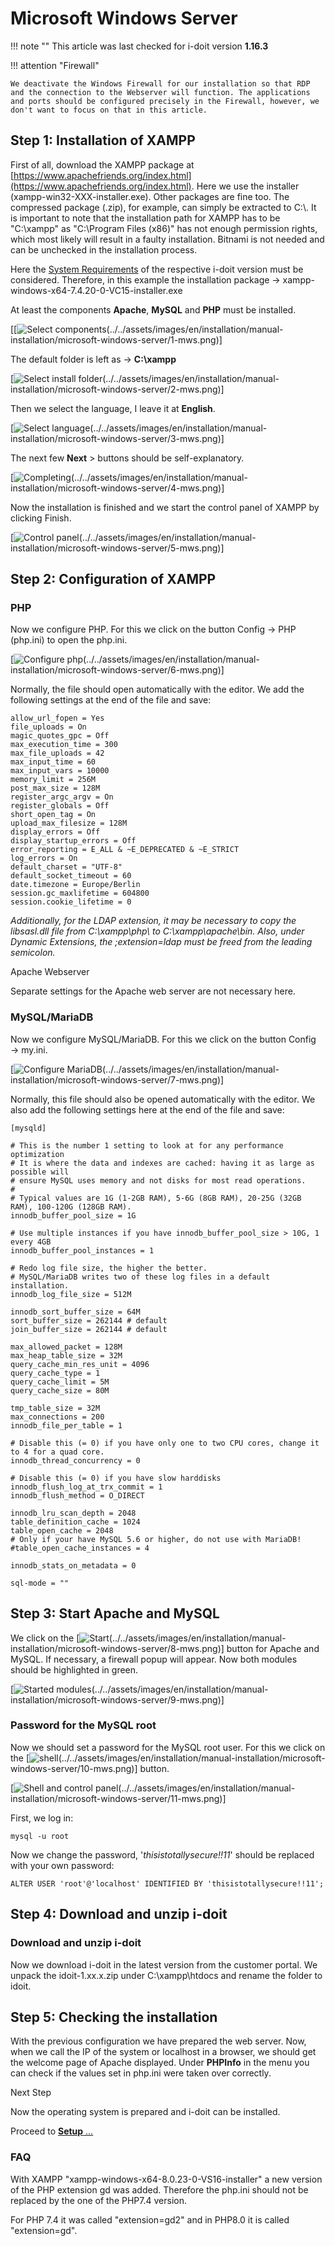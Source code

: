 # Microsoft Windows Server

!!! note ""
    This article was last checked for i-doit version **1.16.3**

!!! attention "Firewall"

    We deactivate the Windows Firewall for our installation so that RDP and the connection to the Webserver will function. The applications and ports should be configured precisely in the Firewall, however, we don't want to focus on that in this article.

Step 1: Installation of XAMPP
-----------------------------

First of all, download the XAMPP package at [https://www.apachefriends.org/index.html](https://www.apachefriends.org/index.html). Here we use the installer (xampp-win32-XXX-installer.exe). Other packages are fine too. The compressed package (.zip), for example, can simply be extracted to C:\\. It is important to note that the installation path for XAMPP has to be "C:\\xampp" as "C:\\Program Files (x86)" has not enough permission rights, which most likely will result in a faulty installation. Bitnami is not needed and can be unchecked in the installation process.

Here the [System Requirements](../system-requirements.md) of the respective i-doit version must be considered. Therefore, in this example the installation package → xampp-windows-x64-7.4.20-0-VC15-installer.exe

At least the components **Apache**, **MySQL** and **PHP** must be installed.

[[![Select components](../../assets/images/en/installation/manual-installation/microsoft-windows-server/1-mws.png)(../../assets/images/en/installation/manual-installation/microsoft-windows-server/1-mws.png)]

The default folder is left as → **C:\xampp**

[![Select install folder](../../assets/images/en/installation/manual-installation/microsoft-windows-server/2-mws.png)(../../assets/images/en/installation/manual-installation/microsoft-windows-server/2-mws.png)]

Then we select the language, I leave it at **English**.

[![Select language](../../assets/images/en/installation/manual-installation/microsoft-windows-server/3-mws.png)(../../assets/images/en/installation/manual-installation/microsoft-windows-server/3-mws.png)]

The next few **Next** \> buttons should be self-explanatory.

[![Completing](../../assets/images/en/installation/manual-installation/microsoft-windows-server/4-mws.png)(../../assets/images/en/installation/manual-installation/microsoft-windows-server/4-mws.png)]

Now the installation is finished and we start the control panel of XAMPP by clicking Finish.

[![Control panel](../../assets/images/en/installation/manual-installation/microsoft-windows-server/5-mws.png)(../../assets/images/en/installation/manual-installation/microsoft-windows-server/5-mws.png)]

Step 2: Configuration of XAMPP
------------------------------

### PHP

Now we configure PHP. For this we click on the button Config → PHP (php.ini) to open the php.ini.

[![Configure php](../../assets/images/en/installation/manual-installation/microsoft-windows-server/6-mws.png)(../../assets/images/en/installation/manual-installation/microsoft-windows-server/6-mws.png)]

Normally, the file should open automatically with the editor. We add the following settings at the end of the file and save:

```shell
allow_url_fopen = Yes
file_uploads = On
magic_quotes_gpc = Off
max_execution_time = 300
max_file_uploads = 42
max_input_time = 60
max_input_vars = 10000
memory_limit = 256M
post_max_size = 128M
register_argc_argv = On
register_globals = Off
short_open_tag = On
upload_max_filesize = 128M
display_errors = Off
display_startup_errors = Off
error_reporting = E_ALL & ~E_DEPRECATED & ~E_STRICT
log_errors = On
default_charset = "UTF-8"
default_socket_timeout = 60
date.timezone = Europe/Berlin
session.gc_maxlifetime = 604800
session.cookie_lifetime = 0
```

_Additionally, for the LDAP extension, it may be necessary to copy the libsasl.dll file from C:\\xampp\\php\\ to C:\\xampp\\apache\\bin._
_Also, under Dynamic Extensions, the ;extension=ldap must be freed from the leading semicolon._

Apache Webserver

Separate settings for the Apache web server are not necessary here.

### MySQL/MariaDB

Now we configure MySQL/MariaDB. For this we click on the button Config → my.ini.

[![Configure MariaDB](../../assets/images/en/installation/manual-installation/microsoft-windows-server/7-mws.png)(../../assets/images/en/installation/manual-installation/microsoft-windows-server/7-mws.png)]

Normally, this file should also be opened automatically with the editor. We also add the following settings here at the end of the file and save:

```shell
[mysqld]
  
# This is the number 1 setting to look at for any performance optimization
# It is where the data and indexes are cached: having it as large as possible will
# ensure MySQL uses memory and not disks for most read operations.
#
# Typical values are 1G (1-2GB RAM), 5-6G (8GB RAM), 20-25G (32GB RAM), 100-120G (128GB RAM).
innodb_buffer_pool_size = 1G
 
# Use multiple instances if you have innodb_buffer_pool_size > 10G, 1 every 4GB
innodb_buffer_pool_instances = 1
 
# Redo log file size, the higher the better.
# MySQL/MariaDB writes two of these log files in a default installation.
innodb_log_file_size = 512M
 
innodb_sort_buffer_size = 64M
sort_buffer_size = 262144 # default
join_buffer_size = 262144 # default
 
max_allowed_packet = 128M
max_heap_table_size = 32M
query_cache_min_res_unit = 4096
query_cache_type = 1
query_cache_limit = 5M
query_cache_size = 80M
 
tmp_table_size = 32M
max_connections = 200
innodb_file_per_table = 1
 
# Disable this (= 0) if you have only one to two CPU cores, change it to 4 for a quad core.
innodb_thread_concurrency = 0
 
# Disable this (= 0) if you have slow harddisks
innodb_flush_log_at_trx_commit = 1
innodb_flush_method = O_DIRECT
 
innodb_lru_scan_depth = 2048
table_definition_cache = 1024
table_open_cache = 2048
# Only if your have MySQL 5.6 or higher, do not use with MariaDB!
#table_open_cache_instances = 4
 
innodb_stats_on_metadata = 0
 
sql-mode = ""
```

Step 3: Start Apache and MySQL
------------------------------

We click on the [![Start](../../assets/images/en/installation/manual-installation/microsoft-windows-server/8-mws.png)(../../assets/images/en/installation/manual-installation/microsoft-windows-server/8-mws.png)] button for Apache and MySQL. If necessary, a firewall popup will appear.
Now both modules should be highlighted in green.

[![Started modules](../../assets/images/en/installation/manual-installation/microsoft-windows-server/9-mws.png)(../../assets/images/en/installation/manual-installation/microsoft-windows-server/9-mws.png)]

### Password for the MySQL root

Now we should set a password for the MySQL root user.
For this we click on the [![shell](../../assets/images/en/installation/manual-installation/microsoft-windows-server/10-mws.png)(../../assets/images/en/installation/manual-installation/microsoft-windows-server/10-mws.png)] button.

[![Shell and control panel](../../assets/images/en/installation/manual-installation/microsoft-windows-server/11-mws.png)(../../assets/images/en/installation/manual-installation/microsoft-windows-server/11-mws.png)]

First, we log in:

```shell
mysql -u root
```

Now we change the password, '_thisistotallysecure!!11_' should be replaced with your own password:

```shell
ALTER USER 'root'@'localhost' IDENTIFIED BY 'thisistotallysecure!!11';
```

Step 4: Download and unzip i-doit
---------------------------------

### Download and unzip i-doit

Now we download i-doit in the latest version from the customer portal.
We unpack the idoit-1.xx.x.zip under C:\\xampp\\htdocs and rename the folder to idoit.

Step 5: Checking the installation
---------------------------------

With the previous configuration we have prepared the web server. Now, when we call the IP of the system or localhost in a browser, we should get the welcome page of Apache displayed.
Under **PHPInfo** in the menu you can check if the values set in php.ini were taken over correctly.

Next Step

Now the operating system is prepared and i-doit can be installed.

Proceed to [**Setup** …](setup.md)

### FAQ

With XAMPP "xampp-windows-x64-8.0.23-0-VS16-installer" a new version of the PHP extension gd was added.
Therefore the php.ini should not be replaced by the one of the PHP7.4 version.

For PHP 7.4 it was called "extension=gd2" and in PHP8.0 it is called "extension=gd".
